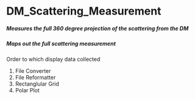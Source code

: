 # DM_Scattering_Measurement

##### Measures the full 360 degree projection of the scattering from the DM
##### Maps out the full scattering measurement


Order to which display data collected
1. File Converter
2. File Reformatter
3. Rectanglular Grid
4. Polar Plot
